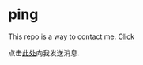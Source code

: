 # ping

This repo is a way to contact me.  [Click](https://github.com/jihuayu/ping/issues/new)

点击[此处](https://github.com/jihuayu/ping/issues/new)向我发送消息.
